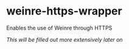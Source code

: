 # weinre-https-wrapper
Enables the use of Weinre through HTTPS


*This will be filled out more extensively later on*